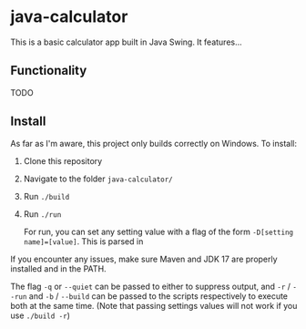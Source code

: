 # java-calculator

This is a basic calculator app built in Java Swing. It features...

## Functionality

TODO

## Install

As far as I'm aware, this project only builds correctly on Windows. To install:

1. Clone this repository

2. Navigate to the folder `java-calculator/`

3. Run `./build`

4. Run `./run`

    For run, you can set any setting value with a flag of the form `-D[setting name]=[value]`. This is parsed in 

If you encounter any issues, make sure Maven and JDK 17 are properly installed and in the PATH.

The flag `-q` or `--quiet` can be passed to either to suppress output, and `-r` / `--run` and `-b` / `--build` can be passed to the scripts respectively to execute both at the same time. (Note that passing settings values will not work if you use `./build -r`)
